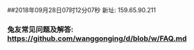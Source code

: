 ##2018年09月28日07时12分07秒 新址: 159.65.90.211
### 兔友常见问题及解答: https://github.com/wanggonging/d/blob/w/FAQ.md
